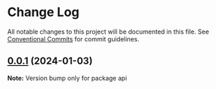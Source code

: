 # Change Log

All notable changes to this project will be documented in this file.
See [Conventional Commits](https://conventionalcommits.org) for commit guidelines.

## [0.0.1](https://github.com/wellgrisa/docker-elastic-beanstalk-up/compare/api@0.0.1-alpha.0...api@0.0.1) (2024-01-03)

**Note:** Version bump only for package api
